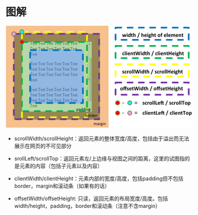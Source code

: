 # 图解

![image-20220406205703183](https://raw.githubusercontent.com/chan-we/my_note/picbed/202204062057251.png)

- scrollWidth/scrollHeight：返回元素的整体宽度/高度，包括由于溢出而无法展示在网页的不可见部分

- srollLeft/scrollTop：返回元素左/上边缘与视图之间的距离，这里的试图指的是元素的内容（包括子元素以及内容）

- clientWidth/clientHeight：元素内部的宽度/高度，包括padding但不包括border，margin和滚动条（如果有的话）

- offsetWidth/offsetHeight: 只读，返回元素的布局宽度/高度。包括width/height，padding，border和滚动条（注意不含margin）

  